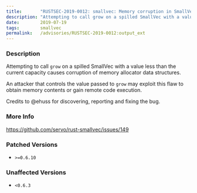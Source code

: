 ```yaml
---
title:       "RUSTSEC-2019-0012: smallvec: Memory corruption in SmallVec::grow()"
description: "Attempting to call grow on a spilled SmallVec with a value less than the current capacity causes corruption of memory allocator data structures. An attacker that controls the value passed to grow may exploit this flaw to obtain memory contents or gain remote code execution. Credits to ehuss for discovering, reporting and fixing the bug."
date:        2019-07-19
tags:        smallvec
permalink:   /advisories/RUSTSEC-2019-0012:output_ext
---
```


### Description

Attempting to call `grow` on a spilled SmallVec with a value less than the current capacity causes corruption of memory allocator data structures.

An attacker that controls the value passed to `grow` may exploit this flaw to obtain memory contents or gain remote code execution.

Credits to @ehuss for discovering, reporting and fixing the bug.

### More Info

<https://github.com/servo/rust-smallvec/issues/149>

### Patched Versions

- `>=0.6.10`



### Unaffected Versions

- `<0.6.3`
